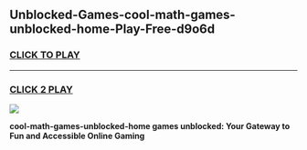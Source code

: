 
## Unblocked-Games-cool-math-games-unblocked-home-Play-Free-d9o6d
<h3>
<a href="https://premium76.site?title=cool-math-games-unblocked-home&ref=18A1">CLICK TO PLAY</a></h3>
<hr>

<h3>
<a href="https://premium76.site?title=cool-math-games-unblocked-home&ref=18A1">CLICK 2 PLAY</a>
  
</h3>

<a href="https://premium76.site?title=cool-math-games-unblocked-home&ref=18A1"><img src="https://clearcache.store/games.png"></a>


**cool-math-games-unblocked-home games unblocked: Your Gateway to Fun and Accessible Online Gaming**
